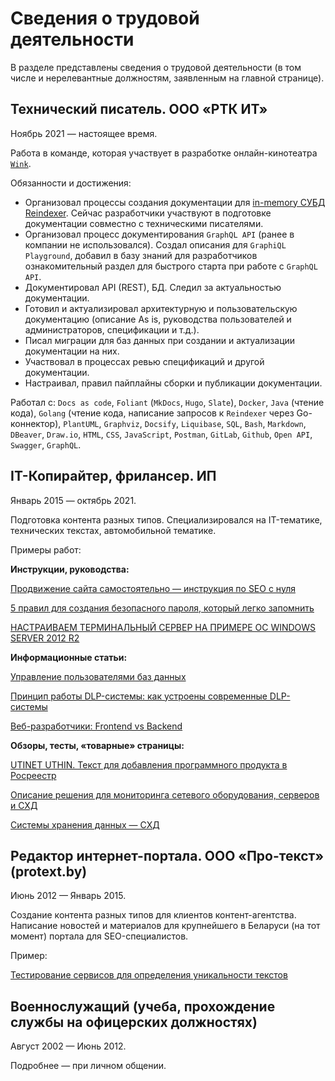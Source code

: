 # Сведения о трудовой деятельности

В разделе представлены сведения о трудовой деятельности (в том числе и нерелевантные должностям, заявленным на главной странице).

## Технический писатель. ООО «РТК ИТ»

Ноябрь 2021 — настоящее время.

Работа в команде, которая участвует в разработке онлайн-кинотеатра [`Wink`](https://wink.ru/).

Обязанности и достижения:

- Организовал процессы создания документации для [in-memory СУБД Reindexer](https://reindexer.io/reindexer-docs/).
Сейчас разработчики участвуют в подготовке документации совместно с техническими писателями.
- Организовал процесс документирования `GraphQL API` (ранее в компании не использовался).
Создал описания для `GraphiQL Playground`, добавил в базу знаний для разработчиков ознакомительный раздел для быстрого старта при работе с `GraphQL API`.
- Документировал API (REST), БД. Следил за актуальностью документации.
- Готовил и актуализировал архитектурную и пользовательскую документацию (описание As is, руководства пользователей и администраторов, спецификации и т.д.).
- Писал миграции для баз данных при создании и актуализации документации на них.
- Участвовал в процессах ревью спецификаций и другой документации.
- Настраивал, правил пайплайны сборки и публикации документации.

Работал с: `Docs as code`, `Foliant` (`MkDocs`, `Hugo`, `Slate`), `Docker`, `Java` (чтение кода), `Golang` (чтение кода, написание запросов к `Reindexer` через Go-коннектор), `PlantUML`, `Graphviz`, `Docsify`, `Liquibase`, `SQL`, `Bash`, `Markdown`, `DBeaver`, `Draw.io`, `HTML`, `CSS`, `JavaScript`, `Postman`, `GitLab`, `Github`, `Open API`, `Swagger`, `GraphQL`.

## IT-Копирайтер, фрилансер. ИП

Январь 2015 — октябрь 2021.

Подготовка контента разных типов.
Специализировался на IT-тематике, технических текстах, автомобильной тематике.

Примеры работ:

**Инструкции, руководства:**

[Продвижение сайта самостоятельно — инструкция по SEO с нуля](https://studiobit.ru/blog/seo-and-reklama/seo-prodvizhenie-sayta-samostoyatelno/)

[5 правил для создания безопасного пароля, который легко запомнить](https://afforto.ru/company/blog/5_pravil_dlya_sozdaniya_bezopasnogo_parolya_kotoryy_legko_zapomnit/)

[НАСТРАИВАЕМ ТЕРМИНАЛЬНЫЙ СЕРВЕР НА ПРИМЕРЕ ОС WINDOWS SERVER 2012 R2](https://www.itmain.ru/terminalnij-server-2012-r2.html)

**Информационные статьи:**

[Управление пользователями баз данных](https://rt-solar.ru/products/solar_inrights/blog/2340/)

[Принцип работы DLP-системы: как устроены современные DLP-системы](https://rt-solar.ru/products/solar_dozor/blog/2181/)

[Веб-разработчики: Frontend vs Backend](https://uncore.ru/blog/development/web-razrabotchiki-frontend-vs-backend/)

**Обзоры, тесты, «товарные» страницы:**

[UTINET UTHIN. Текст для добавления программного продукта в Росреестр](https://utinet.group/uthin/)

[Описание решения для мониторинга сетевого оборудования, серверов и СХД](https://utinet.group/uview/)

[Системы хранения данных — СХД](https://www.azone-it.ru/sistema-hraneniya-dannyh-shd?fbclid=IwAR16AwRFjvxCcCNTOuyw1RFihGKwNvAdLRL9IvvbRwHtnWBoGdY46JQyPVA)

## Редактор интернет-портала. ООО «Про-текст» (protext.by)

Июнь 2012 — Январь 2015.

Создание контента разных типов для клиентов контент-агентства.
Написание новостей и материалов для крупнейшего в Беларуси (на тот момент) портала для SEO-специалистов.

Пример:

[Тестирование сервисов для определения уникальности текстов](http://protext.by/blog/o-kopirajtinge-vserez/advego-plagiatus-sucks/)

## Военнослужащий (учеба, прохождение службы на офицерских должностях)

Август 2002 — Июнь 2012.

Подробнее — при личном общении.
